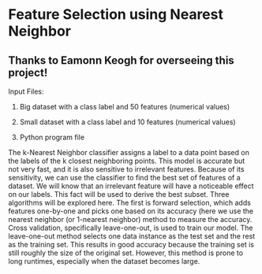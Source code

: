 # Feature Selection using Nearest Neighbor
## Thanks to Eamonn Keogh for overseeing this project!

Input Files:

1. Big dataset with a class label and 50 features (numerical values)

2. Small dataset with a class label and 10 features (numerical values)

3. Python program file



The k-Nearest Neighbor classifier assigns a label to a data point based on the labels of the k closest neighboring points. This model is accurate but not very fast, and it is also sensitive to irrelevant features.
Because of its sensitivity, we can use the classifier to find the best set of features of a dataset. We will know that an irrelevant feature will have a noticeable effect on our labels. This fact will be used to derive the best subset.
Three algorithms will be explored here. The first is forward selection, which adds features one-by-one and picks one based on its accuracy (here we use the nearest neighbor (or 1-nearest neighbor) method to measure the accuracy.
Cross validation, specifically leave-one-out, is used to train our model. The leave-one-out method selects one data instance as the test set and the rest as the training set. This results in good accuracy because the training set is still roughly the size of the original set. However, this method is prone to long runtimes, especially when the dataset becomes large.
